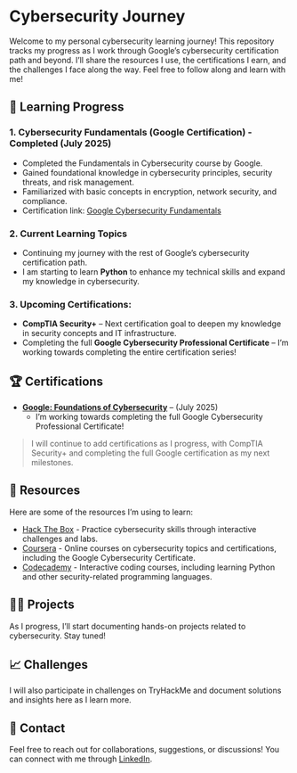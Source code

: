 # Cybersecurity Journey

Welcome to my personal cybersecurity learning journey! This repository tracks my progress as I work through Google’s cybersecurity certification path and beyond. I’ll share the resources I use, the certifications I earn, and the challenges I face along the way. Feel free to follow along and learn with me!

## 🚀 Learning Progress

### 1. **Cybersecurity Fundamentals** (Google Certification) - Completed (July 2025)
- Completed the Fundamentals in Cybersecurity course by Google.
- Gained foundational knowledge in cybersecurity principles, security threats, and risk management.
- Familiarized with basic concepts in encryption, network security, and compliance.
- Certification link: [Google Cybersecurity Fundamentals](https://coursera.org/share/07b6a825e2a61d90325330659c858e0c)

### 2. **Current Learning Topics**
- Continuing my journey with the rest of Google’s cybersecurity certification path.
- I am starting to learn **Python** to enhance my technical skills and expand my knowledge in cybersecurity.

### 3. **Upcoming Certifications:**
- **CompTIA Security+** – Next certification goal to deepen my knowledge in security concepts and IT infrastructure.
- Completing the full **Google Cybersecurity Professional Certificate** – I’m working towards completing the entire certification series!

## 🏆 Certifications

- **[Google: Foundations of Cybersecurity](https://coursera.org/share/07b6a825e2a61d90325330659c858e0c)** – (July 2025)
  - I’m working towards completing the full Google Cybersecurity Professional Certificate!

> I will continue to add certifications as I progress, with CompTIA Security+ and completing the full Google certification as my next milestones.

## 🔗 Resources

Here are some of the resources I’m using to learn:

- [Hack The Box](hackthebox.com) - Practice cybersecurity skills through interactive challenges and labs.
- [Coursera](https://www.coursera.org/) - Online courses on cybersecurity topics and certifications, including the Google Cybersecurity Certificate.
- [Codecademy](https://www.codecademy.com/) - Interactive coding courses, including learning Python and other security-related programming languages.

## 🧑‍💻 Projects

As I progress, I’ll start documenting hands-on projects related to cybersecurity. Stay tuned!

## 📈 Challenges

I will also participate in challenges on TryHackMe and document solutions and insights here as I learn more.

## 💬 Contact

Feel free to reach out for collaborations, suggestions, or discussions! You can connect with me through [LinkedIn](https://www.linkedin.com/in/asanflo/).


